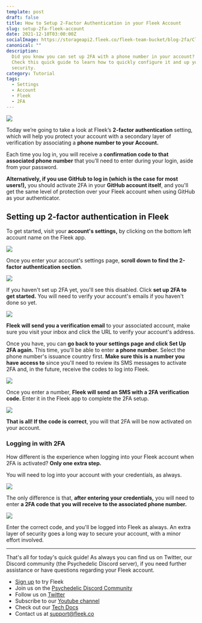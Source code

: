 ```yaml
---
template: post
draft: false
title: How to Setup 2-Factor Authentication in your Fleek Account
slug: setup-2fa-fleek-account
date: 2021-12-10T03:00:00Z
socialImage: https://storageapi2.fleek.co/fleek-team-bucket/blog-2fa/Cloudflare-RepoSwitch.png
canonical: ""
description:
  Did you know you can set up 2FA with a phone number in your account?
  Check this quick guide to learn how to quickly configure it and up your account’s
  security.
category: Tutorial
tags:
  - Settings
  - Account
  - Fleek
  - 2FA
---
```


![](https://storageapi2.fleek.co/fleek-team-bucket/blog-2fa/Cloudflare-RepoSwitch.png)

Today we’re going to take a look at Fleek’s **2-factor authentication** setting, which will help you protect your account with a secondary layer of verification by associating a **phone number to your Account.**

Each time you log in, you will receive a **confirmation code to that associated phone number** that you’ll need to enter during your login, aside from your password.

**Alternatively, if you use GitHub to log in (which is the case for most users!),** you should activate 2FA in your **GitHub account itself**, and you'll get the same level of protection over your Fleek account when using GitHub as your authenticator.

## Setting up 2-factor authentication in Fleek

To get started, visit your **account's settings,** by clicking on the bottom left account name on the Fleek app.

![](<https://storageapi2.fleek.co/fleek-team-bucket/blog-2fa/image%20261%20(1).png>)

Once you enter your account's settings page, **scroll down to find the 2-factor authentication section**.

![](https://storageapi2.fleek.co/fleek-team-bucket/blog-2fa/image%20262.png)

If you haven't set up 2FA yet, you'll see this disabled. Click **set up 2FA to get started.** You will need to verify your account's emails if you haven't done so yet.

![](https://storageapi2.fleek.co/fleek-team-bucket/blog-2fa/image%20263.png)

**Fleek will send you a verification email** to your associated account, make sure you visit your inbox and click the URL to verify your account's address.

Once you have, you can **go back to your settings page and click Set Up 2FA again.** This time, you'll be able to enter **a phone number.** Select the phone number's issuance country first. **Make sure this is a number you have access to** since you'll need to review its SMS messages to activate 2FA and, in the future, receive the codes to log into Fleek.

![](https://storageapi2.fleek.co/fleek-team-bucket/blog-2fa/Group%205984.png)

Once you enter a number, **Fleek will send an SMS with a 2FA verification code.** Enter it in the Fleek app to complete the 2FA setup.

![](https://storageapi2.fleek.co/fleek-team-bucket/blog-2fa/Group%205986.png)

**That is all! If the code is correct**, you will that 2FA will be now activated on your account.

### Logging in with 2FA

How different is the experience when logging into your Fleek account when 2FA is activated? **Only one extra step.**

You will need to log into your account with your credentials, as always.

![](https://storageapi2.fleek.co/fleek-team-bucket/blog-2fa/2fa.png)

The only difference is that, **after entering your credentials,** you will need to enter **a 2FA code that you will receive to the associated phone number.**

![](https://storageapi2.fleek.co/fleek-team-bucket/blog-2fa/image%20268.png)

Enter the correct code, and you'll be logged into Fleek as always. An extra layer of security goes a long way to secure your account, with a minor effort involved.

---

That's all for today's quick guide! As always you can find us on Twitter, our Discord community (the Psychedelic Discord server), if you need further assistance or have questions regarding your Fleek account.

- [Sign up](https://app.fleek.co/) to try Fleek
- Join us on the [Psychedelic Discord Community](https://slack.fleek.co/)
- Follow us on [Twitter](https://twitter.com/fleek)
- Subscribe to our [Youtube channel](https://www.youtube.com/channel/UCBzlwYM0JjZpjDZ52-SLUmw)
- Check out our [Tech Docs](https://docs.fleek.co/)
- Contact us at support@fleek.co
